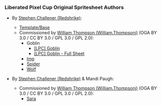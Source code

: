 ### Liberated Pixel Cup Original Spritesheet Authors

- By [Stephen Challener (Redshrike)](https://opengameart.org/user/47):
  - [Template/Base](http://lpc.opengameart.org/static/lpc-style-guide/assets.html#characters-and-base)
  - Commissioned by [William Thompson (William.Thompsonj)](https://opengameart.org/user/7593) (OGA BY 3.0 / CC BY 3.0 / GPL 3.0 / GPL 2.0):
    - Goblin
      - [[LPC] Goblin](https://opengameart.org/node/25466)
      - [[LPC] Goblin - Full Sheet](https://opengameart.org/node/49430)
    - [Imp](https://opengameart.org/node/20926)
    - [Spider](https://opengameart.org/node/21036)
    - [Wolf](https://opengameart.org/node/20830)

- By [Stephen Challener (Redshrike)](https://opengameart.org/user/47) & Mandi Paugh:
  - Commissioned by [William Thompson (William.Thompsonj)](https://opengameart.org/user/7593) (OGA BY 3.0 / CC BY 3.0 / GPL 3.0 / GPL 2.0):
    - [Sara](https://opengameart.org/node/21570)
